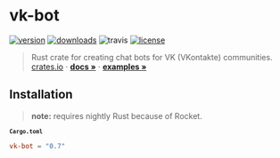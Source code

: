 # vk-bot
[![version][badges/version]][crate]
[![downloads][badges/downloads]][crate]
![travis][badges/travis]
[![license][badges/license]][license]

> Rust crate for creating chat bots for VK (VKontakte) communities.    
> [crates.io][crate] ⋅ **[docs »][docs]** ⋅ **[examples »][examples]**

## Installation
> **note:** requires nightly Rust because of Rocket.

<sub>**`Cargo.toml`**</sub>
```toml
vk-bot = "0.7"
```

[badges/version]: https://img.shields.io/crates/v/vk-bot.svg?style=for-the-badge
[badges/downloads]: https://img.shields.io/crates/d/vk-bot.svg?style=for-the-badge
[badges/travis]: https://img.shields.io/travis/com/u32i64/vk-bot.svg?style=for-the-badge
[badges/license]: https://img.shields.io/github/license/u32i64/vk-bot.svg?style=for-the-badge

[crate]: https://crates.io/crates/vk-bot
[docs]: https://docs.rs/vk-bot
[examples]: https://github.com/u32i64/vk-bot/tree/master/examples
[license]: https://github.com/u32i64/vk-bot/blob/master/LICENSE
